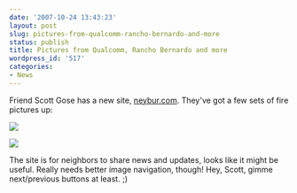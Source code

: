 ```yaml
---
date: '2007-10-24 13:43:23'
layout: post
slug: pictures-from-qualcomm-rancho-bernardo-and-more
status: publish
title: Pictures from Qualcomm, Rancho Bernardo and more
wordpress_id: '517'
categories:
- News
---
```


Friend Scott Gose has a new site, [neybur.com](http://neybur.com). They've got a few sets of fire pictures up:


[![](http://www.phfactor.net/wp-pics/rancho_bernardo4-wp.jpg)](http://neybur.com)



[
](http://neybur.com)


[![](http://www.phfactor.net/wp-pics/canyon_country-wp.jpg)](http://neybur.com)


The site is for neighbors to share news and updates, looks like it might be useful. Really needs better image navigation, though! Hey, Scott, gimme next/previous buttons at least. ;)

